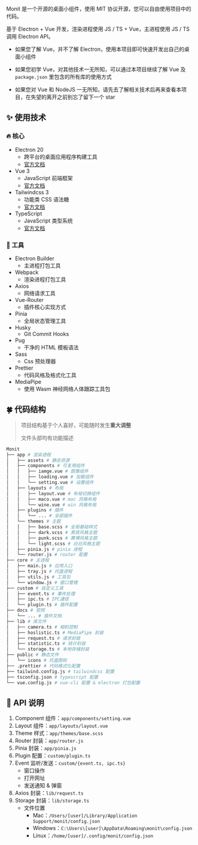 <!--
 * @Author: fzf404
 * @Date: 2022-08-15 23:02:16
 * @LastEditors: fzf404 me@fzf404.art
 * @LastEditTime: 2022-12-19 21:51:54
 * @Description: 技术概览
-->

Monit 是一个开源的桌面小组件，使用 MIT 协议开源，您可以自由使用项目中的代码。

基于 Electron + Vue 开发，渲染进程使用 JS / TS + Vue，主进程使用 JS / TS 调用 Electron API。

- 如果您了解 Vue，并不了解 Electron，使用本项目即可快速开发出自己的桌面小组件

- 如果您初学 Vue，对其他技术一无所知，可以通过本项目继续了解 Vue 及 `package.json` 里包含的所有库的使用方式

- 如果您对 Vue 和 NodeJS 一无所知，请先去了解相关技术后再来查看本项目，在失望的离开之前别忘了留下一个 star

## ✨ 使用技术

### 🔥 核心

- Electron 20
  - 跨平台的桌面应用程序构建工具
  - [官方文档](https://www.electronjs.org/zh/docs/latest)
- Vue 3
  - JavaScript 前端框架
  - [官方文档](https://staging-cn.vuejs.org/)
- Tailwindcss 3
  - 功能类 CSS 语法糖
  - [官方文档](https://www.tailwindcss.cn/docs)
- TypeScript
  - JavaScript 类型系统
  - [官方文档](https://www.tslang.cn/docs/home.html)

### 🔧 工具

- Electron Builder
  - 主进程打包工具
- Webpack
  - 渲染进程打包工具
- Axios
  - 网络请求工具
- Vue-Router
  - 插件核心实现方式
- Pinia
  - 全局状态管理工具
- Husky
  - Git Commit Hooks
- Pug
  - 干净的 HTML 模板语法
- Sass
  - Css 预处理器
- Prettier
  - 代码风格及格式化工具
- MediaPipe
  - 使用 Wasm 神经网络人体跟踪工具包

## 🍀 代码结构

> 项目结构基于个人喜好，可能随时发生**重大调整**
>
> 文件头部均有功能描述

```bash
Monit
├── app # 渲染进程
│   ├── assets # 静态资源
│   ├── components # 可复用组件
│   │   ├── iamge.vue # 图像组件
│   │   ├── loading.vue # 加载组件
│   │   └── setting.vue # 设置组件
│   ├── layouts # 布局
│   │   ├── layout.vue # 布局切换组件
│   │   ├── maco.vue # mac 风格布局
│   │   └── wine.vue # win 风格布局
│   ├── plugins # 插件
│   │   └── ... # 全部插件
│   └── themes # 主题
│   │   ├── base.scss # 全局基础样式
│   │   ├── dark.scss # 黑夜风格主题
│   │   ├── punk.scss # 赛博风格主题
│   │   └── light.scss # 白日风格主题
│   ├── pinia.js # pinia 进程
│   └── router.js # router 配置
├── core # 主进程
│   ├── main.js # 应用入口
│   ├── tray.js # 托盘进程
│   ├── utils.js # 工具包
│   └── window.js # 窗口管理
├── custom # 自定义工具
│   ├── event.ts # 事件处理
│   ├── ipc.ts # IPC通信
│   └── plugin.ts # 插件配置
├── docs # 官网
│   └── ... # 插件文档
├── lib # 库文件
│   ├── camera.ts # 相机控制
│   ├── hoslistic.ts # MediaPipe 封装
│   ├── request.ts # 请求封装
│   ├── statistic.ts # 统计封装
│   └── storage.ts # 本地存储封装
├── public # 静态文件
│   └── icons # 托盘图标
├── .prettier # 代码格式化配置
├── tailwind.config.js # tailwindcss 配置
├── tsconfig.json # typescript 配置
└── vue.config.js # vue-cli 配置 & electron 打包配置
```

## 🍻 API 说明

1. Component 组件：`app/components/setting.vue`
2. Layout 组件：`app/layouts/layout.vue`
3. Theme 样式：`app/themes/base.scss`
4. Router 封装：`app/router.js`
5. Pinia 封装：`app/pinia.js`
6. Plugin 配置：`custom/plugin.ts`
7. Event 监听/发送：`custom/{event.ts, ipc.ts}`
   - 窗口操作
   - 打开网址
   - 发送通知 & 弹窗
8. Axios 封装：`lib/request.ts`
9. Storage 封装：`lib/storage.ts`
   - 文件位置
     - Mac：`/Users/[user]/Library/Application Support/monit/config.json`
     - Windows：`C:\Users\[user]\AppData\Roaming\monit\config.json`
     - Linux：`/home/[user]/.config/monit/config.json`
